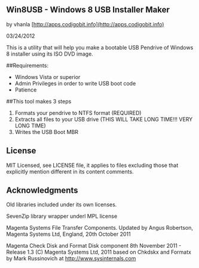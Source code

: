 Win8USB - Windows 8 USB Installer Maker
---------------------------------------
by vhanla [http://apps.codigobit.info](http://apps.codigobit.info)

03/24/2012

This is a utility that will help you make a bootable USB Pendrive 
of Windows 8 installer using its ISO DVD image.

##Requirements:

- Windows Vista or superior
- Admin Privileges in order to write USB boot code
- Patience

##This tool makes 3 steps

1. Formats your pendrive to NTFS format (REQUIRED)
2. Extracts all files to your USB drive (THIS WILL TAKE LONG TIME!!! VERY LONG TIME)
3. Writes the USB Boot MBR

## License

MIT Licensed, see LICENSE file, it applies to files excluding those that explicitly
mention different in its content comments.

## Acknowledgments

Old libraries included under its own licenses.

SevenZip library wrapper underl MPL license

Magenta Systems File Transfer Components.
Updated by Angus Robertson, Magenta Systems Ltd, England, 20th October 2011

Magenta Check Disk and Format Disk component
8th November 2011 - Release 1.3 (C) Magenta Systems Ltd, 2011
based on Chkdskx and Formatx by Mark Russinovich at http://www.sysinternals.com
